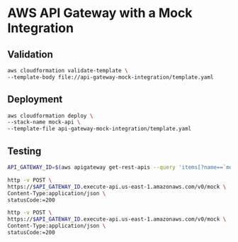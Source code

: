 # AWS API Gateway with a Mock Integration

## Validation

```bash
aws cloudformation validate-template \
--template-body file://api-gateway-mock-integration/template.yaml
```

## Deployment

```bash
aws cloudformation deploy \
--stack-name mock-api \
--template-file api-gateway-mock-integration/template.yaml
```

## Testing

```bash
API_GATEWAY_ID=$(aws apigateway get-rest-apis --query 'items[?name==`mock-api`].id' | grep -o -E "[a-z0-9]+")
```

```bash
http -v POST \
https://$API_GATEWAY_ID.execute-api.us-east-1.amazonaws.com/v0/mock \
Content-Type:application/json \
statusCode:=200
```

```bash
http -v POST \
https://$API_GATEWAY_ID.execute-api.us-east-1.amazonaws.com/v0/mock \
Content-Type:application/json \
statusCode:=200
```
